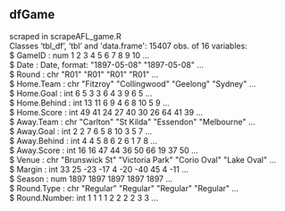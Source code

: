 
## dfGame  
scraped in scrapeAFL_game.R  
Classes ‘tbl_df’, ‘tbl’ and 'data.frame':	15407 obs. of  16 variables:  
 $ GameID      : num  1 2 3 4 5 6 7 8 9 10 ...  
 $ Date        : Date, format: "1897-05-08" "1897-05-08" ...  
 $ Round       : chr  "R01" "R01" "R01" "R01" ...  
 $ Home.Team   : chr  "Fitzroy" "Collingwood" "Geelong" "Sydney" ...  
 $ Home.Goal   : int  6 5 3 3 6 4 3 9 6 5 ...  
 $ Home.Behind : int  13 11 6 9 4 6 8 10 5 9 ...  
 $ Home.Score  : int  49 41 24 27 40 30 26 64 41 39 ...  
 $ Away.Team   : chr  "Carlton" "St Kilda" "Essendon" "Melbourne" ...  
 $ Away.Goal   : int  2 2 7 6 5 8 10 3 5 7 ...  
 $ Away.Behind : int  4 4 5 8 6 2 6 1 7 8 ...  
 $ Away.Score  : int  16 16 47 44 36 50 66 19 37 50 ...  
 $ Venue       : chr  "Brunswick St" "Victoria Park" "Corio Oval" "Lake Oval" ...  
 $ Margin      : int  33 25 -23 -17 4 -20 -40 45 4 -11 ...  
 $ Season      : num  1897 1897 1897 1897 1897 ...  
 $ Round.Type  : chr  "Regular" "Regular" "Regular" "Regular" ...  
 $ Round.Number: int  1 1 1 1 2 2 2 2 3 3 ...  

